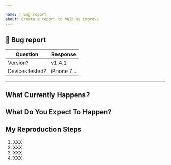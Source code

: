 ```yaml
---

name: 🐛 Bug report
about: Create a report to help us improve
---
```


🐛 Bug report
-------------

<!--
  --- IMPORTANT ---
  This is a template for a bug report! If you want to submit a feature request,
  please paste this link into your browser and follow the instructions there.

  https://github.com/heymeala/meala-app/issues/new?template=FEATURE_REQUEST.md
  -----------------
-->

<!--
  Hi there! Hi there!

  Thanks for considering to file a bug with Meala. Please take a moment to
  answer the basic questions listed in this template. If there is no need for
  certain fields or sections, please delete those headers before submitting. We
  know not all tickets require those steps. Otherwise, please try to be as
  detailed as possible.

  If this is just a generic question, please consider talking with us on Gitter:
  https://gitter.im/heymeala

  Thanks!
-->

| Question         | Response    |
| ---------------- | ----------- |
| Version?         | v1.4.1      |
| Devices tested?  | iPhone 7... |

---

## What Currently Happens?

<!--
  Describe what happens.
-->

## What Do You Expect To Happen?

<!--
  Describe what you expect to happen differently.
-->

## My Reproduction Steps

<!--
  Please specify the exact steps you took for this bug to occur. Provide as much
  detail as possible so we're able to reproduce these steps.
-->

1. XXX
1. XXX
1. XXX
1. XXX
